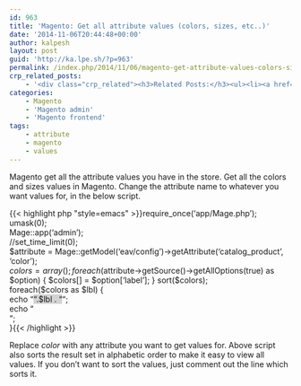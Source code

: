 ```yaml
---
id: 963
title: 'Magento: Get all attribute values (colors, sizes, etc..)'
date: '2014-11-06T20:44:48+00:00'
author: kalpesh
layout: post
guid: 'http://ka.lpe.sh/?p=963'
permalink: /index.php/2014/11/06/magento-get-attribute-values-colors-sizes-etc/
crp_related_posts:
    - '<div class="crp_related"><h3>Related Posts:</h3><ul><li><a href="http://ka.lpe.sh/2013/06/15/magento-get-attribute-options/"     class="crp_title">Magento get attribute options</a></li><li><a href="http://ka.lpe.sh/2012/09/13/magento-get-product-attribute-select-option-idlabelvalue/"     class="crp_title">Magento: Get product attribute&#8217;s select option id/label/value</a></li><li><a href="http://ka.lpe.sh/2013/08/13/magento-convert-attribute-type-from-text-to-dropdown/"     class="crp_title">Magento convert attribute type from TEXT to DROPDOWN</a></li><li><a href="http://ka.lpe.sh/2013/06/15/magento-get-attribute-label/"     class="crp_title">Magento get attribute label</a></li><li><a href="http://ka.lpe.sh/2013/05/10/magento-add-attribute-to-customer/"     class="crp_title">Magento add attribute to customer</a></li></ul></div>'
categories:
    - Magento
    - 'Magento admin'
    - 'Magento frontend'
tags:
    - attribute
    - magento
    - values
---
```


Magento get all the attribute values you have in the store. Get all the colors and sizes values in Magento. Change the attribute name to whatever you want values for, in the below script.

{{< highlight php "style=emacs" >}}require_once(‘app/Mage.php’);  
umask(0);  
Mage::app(‘admin’);  
//set_time_limit(0);  
$attribute = Mage::getModel(‘eav/config’)->getAttribute(‘catalog_product’, ‘color’);  
$colors = array();  
foreach ($attribute->getSource()->getAllOptions(true) as $option) {  
 $colors[] = $option[‘label’];  
}  
sort($colors);  
foreach($colors as $lbl) {  
 echo “<span style="background-color:lightgrey">“.$lbl . “</span>“;  
 echo “  
“;  
}{{< /highlight >}}

Replace *color* with any attribute you want to get values for. Above script also sorts the result set in alphabetic order to make it easy to view all values. If you don’t want to sort the values, just comment out the line which sorts it.